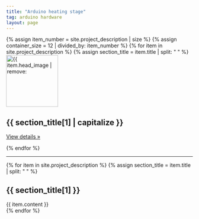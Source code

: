 ```yaml
---
title: "Arduino heating stage"
tag: arduino hardware
layout: page
---
```


<div class="container marketing">
  <div class="row">
  {% assign item_number = site.project_description | size %}
  {% assign container_size = 12 | divided_by: item_number %}
    {% for item in site.project_description %}
      {% assign section_title = item.title | split: " " %}
      <div class="col-lg-{{ container_size }}">
        <img class="rounded-circle" src="{{ item.head_image | prepend:site.baseurl }}" alt="{{ item.head_image | remove: ".png" | replace: "-", " " | capitalize }}" width="140" height="140">
        <h2> {{ section_title[1] | capitalize }} </h2>
        <p></p>
        <p><a class="btn btn-secondary" href="#{{ item.title | replace: " ", "-" | downcase }}" role="button">View details &raquo;</a></p>
      </div>
    {% endfor %}
  </div>
</div>

<hr class="featurette-divider">

<div class="container">
  <div class="row">
    <div class="col-sm-8 blog-main">
      {% for item in site.project_description %}
        {% assign section_title = item.title | split: " " %}
        <div class="blog-post">
          <h2 class="blog-post-title" id="{{ item.title | replace: " ", "-" | downcase }}">{{ section_title[1] }}</h2>
          {{ item.content }}
        </div>
      {% endfor %}
    </div>
  </div>
</div>
